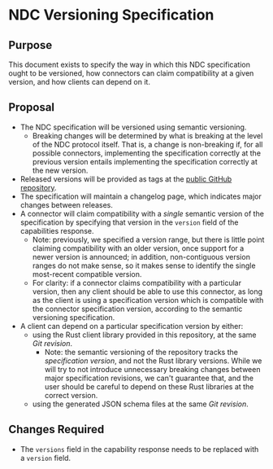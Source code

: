 # NDC Versioning Specification

## Purpose

This document exists to specify the way in which this NDC specification ought to be versioned, how connectors can claim compatibility at a given version, and how clients can depend on it.

## Proposal

- The NDC specification will be versioned using semantic versioning.
  - Breaking changes will be determined by what is breaking at the level of the NDC protocol itself. That is, a change is non-breaking if, for all possible connectors, implementing the specification correctly at the previous version entails implementing the specification correctly at the new version.
- Released versions will be provided as tags at the [public GitHub repository](https://github.com/hasura/ndc-spec).
- The specification will maintain a changelog page, which indicates major changes between releases.
- A connector will claim compatibility with a _single_ semantic version of the specification by specifying that version in the `version` field of the capabilities response.
  - Note: previously, we specified a version range, but there is little point claiming compatibility with an older version, once support for a newer version is announced; in addition, non-contiguous version ranges do not make sense, so it makes sense to identify the single most-recent compatible version.
  - For clarity: if a connector claims compatibility with a particular version, then any client should be able to use this connector, as long as the client is using a specification version which is compatible with the connector specification version, according to the semantic versioning specification.
- A client can depend on a particular specification version by either:
  - using the Rust client library provided in this repository, at the same _Git revision_.
    - Note: the semantic versioning of the repository tracks the _specification version_, and not the Rust library versions. While we will try to not introduce unnecessary breaking changes between major specification revisions, we can't guarantee that, and the user should be careful to depend on these Rust libraries at the correct version.
  - using the generated JSON schema files at the same _Git revision_.

## Changes Required

- The `versions` field in the capability response needs to be replaced with a `version` field.